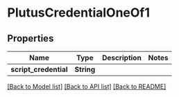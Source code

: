 # PlutusCredentialOneOf1

## Properties

Name | Type | Description | Notes
------------ | ------------- | ------------- | -------------
**script_credential** | **String** |  | 

[[Back to Model list]](../README.md#documentation-for-models) [[Back to API list]](../README.md#documentation-for-api-endpoints) [[Back to README]](../README.md)



